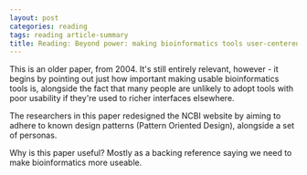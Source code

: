 ```yaml
---
layout: post
categories: reading
tags: reading article-summary
title: Reading: Beyond power: making bioinformatics tools user-centered
---
```


This is an older paper, from 2004. It's still entirely relevant, however - it begins by pointing out just how important making usable bioinformatics tools is, alongside the fact that many people are unlikely to adopt tools with poor usability if they're used to richer interfaces elsewhere.

The researchers in this paper redesigned the NCBI website by aiming to adhere to known design patterns (Pattern Oriented Design), alongside a set of personas.

Why is this paper useful? Mostly as a backing reference saying we need to make bioinformatics more useable. 
